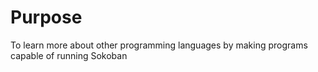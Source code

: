 # Purpose

To learn more about other programming languages by making programs capable of running Sokoban

